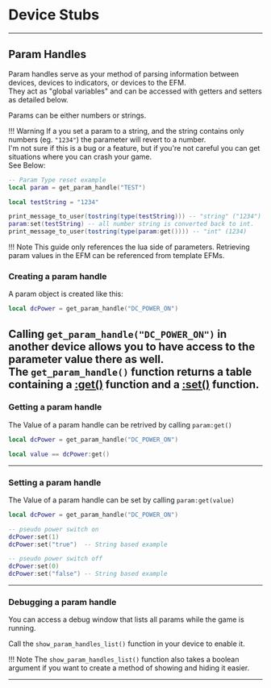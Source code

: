 # Device Stubs

---

## Param Handles
Param handles serve as your method of parsing information between devices, devices to indicators, or devices to the EFM.  
They act as "global variables" and can be accessed with getters and setters as detailed below.

Params can be either numbers or strings.

!!! Warning
    If a you set a param to a string, and the string contains only numbers (eg. `"1234"`) the parameter will revert to a number.  
    I'm not sure if this is a bug or a feature, but if you're not careful you can get situations where you can crash your game.  
    See Below:
```lua
-- Param Type reset example
local param = get_param_handle("TEST")

local testString = "1234"

print_message_to_user(tostring(type(testString))) -- "string" ("1234")
param:set(testString) -- all number string is converted back to int.
print_message_to_user(tostring(type(param:get()))) -- "int" (1234)
```


!!! Note
    This guide only references the lua side of parameters. Retrieving param values in the EFM can be referenced from template EFMs.

### Creating a param handle
A param object is created like this:
```lua
local dcPower = get_param_handle("DC_POWER_ON")
```
Calling `get_param_handle("DC_POWER_ON")` in another device allows you to have access to the parameter value there as well.  
The `get_param_handle()` function returns a table containing a [:get()](#getting-a-param-handle) function and a [:set()](#setting-a-param-handle) function.
---

### Getting a param handle
The Value of a param handle can be retrived by calling `param:get()` 
```lua
local dcPower = get_param_handle("DC_POWER_ON")

local value == dcPower:get()
```

---

### Setting a param handle
The Value of a param handle can be set by calling `param:get(value)` 
```lua
local dcPower = get_param_handle("DC_POWER_ON")

-- pseudo power switch on
dcPower:set(1)
dcPower:set("true")  -- String based example

-- pseudo power switch off
dcPower:set(0)
dcPower:set("false") -- String based example
```

---

### Debugging a param handle

You can access a debug window that lists all params while the game is running.  

Call the `show_param_handles_list()` function in your device to enable it.

!!! Note
    The `show_param_handles_list()` function also takes a boolean argument if you want to create a method of showing and hiding it easier.

---


